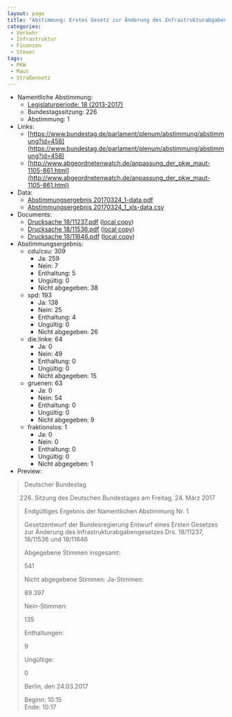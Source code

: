 ```yaml
---
layout: page
title: "Abstimmung: Erstes Gesetz zur Änderung des Infrastrukturabgabengesetzes"
categories:
 - Verkehr
 - Infrastruktur
 - Finanzen
 - Steuer
tags:
 - PKW
 - Maut
 - Straßennetz
---
```


* Namentliche Abstimmung:
    * [Legislaturperiode: 18 (2013-2017)](https://de.wikipedia.org/wiki/18._Deutscher_Bundestag)
    * Bundestagssitzung: 226
    * Abstimmung: 1
* Links: 
    * [https://www.bundestag.de/parlament/plenum/abstimmung/abstimmung?id=458](https://www.bundestag.de/parlament/plenum/abstimmung/abstimmung?id=458)
    * [http://www.abgeordnetenwatch.de/anpassung_der_pkw_maut-1105-861.html](http://www.abgeordnetenwatch.de/anpassung_der_pkw_maut-1105-861.html)
* Data: 
    * [Abstimmungsergebnis 20170324_1-data.pdf](/res/abstimmungsliste/20170324_1-data.pdf)
    * [Abstimmungsergebnis 20170324_1_xls-data.csv](/res/abstimmungsliste/analyses/20170324_1_xls-data.csv)
* Documents: 
    * [Drucksache 18/11237.pdf](http://dip21.bundestag.de/dip21/btd/18/112/1811237.pdf) ([local copy](/res/abstimmungsdaten/018-226-01/1811237.pdf))
    * [Drucksache 18/11536.pdf](http://dip21.bundestag.de/dip21/btd/18/115/1811536.pdf) ([local copy](/res/abstimmungsdaten/018-226-01/1811536.pdf))
    * [Drucksache 18/11646.pdf](http://dip21.bundestag.de/dip21/btd/18/116/1811646.pdf) ([local copy](/res/abstimmungsdaten/018-226-01/1811646.pdf))
* Abstimmungsergebnis:
    * cdu/csu: 309
        * Ja: 259
        * Nein: 7
        * Enthaltung: 5
        * Ungültig: 0
        * Nicht abgegeben: 38
    * spd: 193
        * Ja: 138
        * Nein: 25
        * Enthaltung: 4
        * Ungültig: 0
        * Nicht abgegeben: 26
    * die.linke: 64
        * Ja: 0
        * Nein: 49
        * Enthaltung: 0
        * Ungültig: 0
        * Nicht abgegeben: 15
    * gruenen: 63
        * Ja: 0
        * Nein: 54
        * Enthaltung: 0
        * Ungültig: 0
        * Nicht abgegeben: 9
    * fraktionslos: 1
        * Ja: 0
        * Nein: 0
        * Enthaltung: 0
        * Ungültig: 0
        * Nicht abgegeben: 1
* Preview: 
> Deutscher Bundestag
> 
> 226. Sitzung des Deutschen Bundestages
> am Freitag, 24. März 2017
> 
> Endgültiges Ergebnis der Namentlichen Abstimmung Nr. 1
> 
> Gesetzentwurf der Bundesregierung
> Entwurf eines Ersten Gesetzes zur Änderung des Infrastrukturabgabengesetzes
> Drs. 18/11237, 18/11536 und 18/11646
> 
> Abgegebene Stimmen insgesamt:
> 
> 541
> 
> Nicht abgegebene Stimmen:
> Ja-Stimmen:
> 
> 89
> 397
> 
> Nein-Stimmen:
> 
> 135
> 
> Enthaltungen:
> 
> 9
> 
> Ungültige:
> 
> 0
> 
> Berlin, den 24.03.2017
> 
> Beginn: 10:15  
> Ende: 10:17
